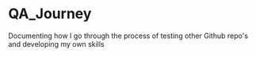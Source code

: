 # QA_Journey
Documenting how I go through the process of testing other Github repo's and developing my own skills
